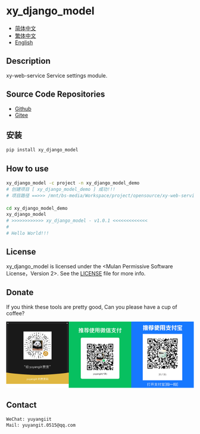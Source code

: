 <!--
 * @Author: 余洋 yuyangit.0515@qq.com
 * @Date: 2024-10-18 13:02:22
 * @LastEditors: 余洋 yuyangit.0515@qq.com
 * @LastEditTime: 2024-10-23 20:52:22
 * @FilePath: /xy_django_model/readme/README_en.md
 * @Description: 这是默认设置,请设置`customMade`, 打开koroFileHeader查看配置 进行设置: https://github.com/OBKoro1/koro1FileHeader/wiki/%E9%85%8D%E7%BD%AE
-->
# xy_django_model

- [简体中文](README_zh_CN.md)
- [繁体中文](README_zh_TW.md)
- [English](README_en.md)

## Description

xy-web-service Service settings module.

## Source Code Repositories

- <a href="https://github.com/xy-web-service/xy_django_model.git" target="_blank">Github</a>  
- <a href="https://gitee.com/xy-web-service/xy_django_model.git" target="_blank">Gitee</a>

## 安装

```bash
pip install xy_django_model
```

## How to use

```bash
xy_django_model -c project -n xy_django_model_demo
# 创建项目 [ xy_django_model_demo ] 成功!!!
# 项目路径 ==>>> /mnt/bs-media/Workspace/project/opensource/xy-web-service/xy_django_model/test/xy_django_model_demo

cd xy_django_model_demo
xy_django_model
# >>>>>>>>>>>> xy_django_model - v1.0.1 <<<<<<<<<<<<<
#
# Hello World!!!
```

## License
xy_django_model is licensed under the <Mulan Permissive Software License，Version 2>. See the [LICENSE](../LICENSE) file for more info.

## Donate

If you think these tools are pretty good, Can you please have a cup of coffee?  

![Pay-Total](./Pay-Total.png)  


## Contact

```
WeChat: yuyangiit
Mail: yuyangit.0515@qq.com
```
